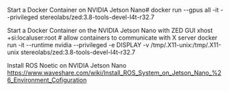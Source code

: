Start a Docker Container on NVIDIA Jetson Nano#
docker run --gpus all -it --privileged stereolabs/zed:3.8-tools-devel-l4t-r32.7

Start a Docker Container on the NVIDIA Jetson Nano with ZED GUI
xhost +si:localuser:root  # allow containers to communicate with X server
docker run -it --runtime nvidia --privileged -e DISPLAY -v /tmp/.X11-unix:/tmp/.X11-unix stereolabs/zed:3.8-tools-devel-l4t-r32.7

Install ROS Noetic on NVIDIA Jetson Nano
https://www.waveshare.com/wiki/Install_ROS_System_on_Jetson_Nano_%26_Environment_Cofiguration
